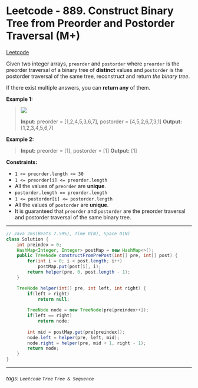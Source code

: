 # Leetcode - 889. Construct Binary Tree from Preorder and Postorder Traversal (M+)

[Leetcode](https://leetcode.com/problems/construct-binary-tree-from-preorder-and-postorder-traversal/)

Given two integer arrays, `preorder` and `postorder` where `preorder` is the preorder traversal of a binary tree of **distinct** values and `postorder` is the postorder traversal of the same tree, reconstruct and return _the binary tree_.

If there exist multiple answers, you can **return any** of them.

**Example 1:**

> ![](https://assets.leetcode.com/uploads/2021/07/24/lc-prepost.jpg)
> 
> **Input:** preorder = [1,2,4,5,3,6,7], postorder = [4,5,2,6,7,3,1]
> **Output:** [1,2,3,4,5,6,7]

**Example 2:**

> **Input:** preorder = [1], postorder = [1]
> **Output:** [1]

**Constraints:**

-   `1 <= preorder.length <= 30`
-   `1 <= preorder[i] <= preorder.length`
-   All the values of `preorder` are **unique**.
-   `postorder.length == preorder.length`
-   `1 <= postorder[i] <= postorder.length`
-   All the values of `postorder` are **unique**.
-   It is guaranteed that `preorder` and `postorder` are the preorder traversal and postorder traversal of the same binary tree.

---
```java
// Java 2ms(Beats 7.59%), Time O(N), Space O(N)
class Solution {
    int preindex = 0;
    HashMap<Integer, Integer> postMap = new HashMap<>();
    public TreeNode constructFromPrePost(int[] pre, int[] post) {
        for(int i = 0; i < post.length; i++)
            postMap.put(post[i], i);
        return helper(pre, 0, post.length - 1);
    }

    TreeNode helper(int[] pre, int left, int right) {
        if(left > right)
            return null;
        
        TreeNode node = new TreeNode(pre[preindex++]);
        if(left == right)
            return node;
        
        int mid = postMap.get(pre[preindex]);
        node.left = helper(pre, left, mid);
        node.right = helper(pre, mid + 1, right - 1);
        return node;
    }
}
```
---


###### tags: `Leetcode` `Tree` `Tree & Sequence`